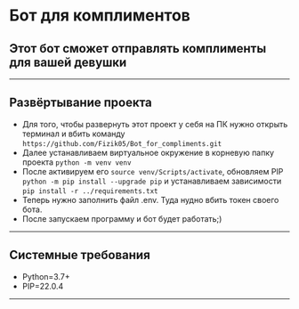 # Бот для комплиментов
## Этот бот сможет отправлять комплименты для вашей девушки
____
## Развёртывание проекта
- Для того, чтобы развернуть этот проект у себя на ПК нужно открыть терминал и вбить команду ```https://github.com/Fizik05/Bot_for_compliments.git```
- Далее устанавливаем виртуальное окружение в корневую папку проекта ```python -m venv venv```
- После активируем его ```source venv/Scripts/activate```, обновляем PIP ```python -m pip install --upgrade pip``` и устанавливаем зависимости ```pip install -r ../requirements.txt```
- Теперь нужно заполнить файл .env. Туда нудно вбить токен своего бота.
- После запускаем программу и бот будет работать;)
____
## Системные требования
- Python=3.7+
- PIP=22.0.4
____
